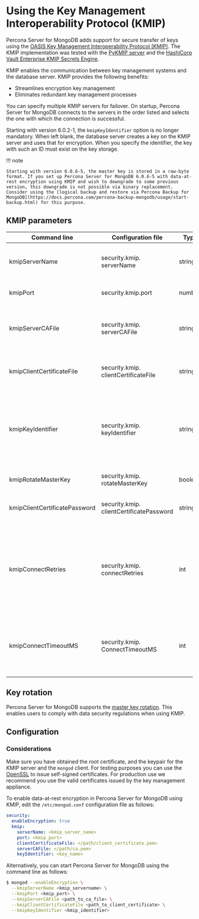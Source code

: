 # Using the Key Management Interoperability Protocol (KMIP)

Percona Server for MongoDB adds support for secure transfer of keys using the [OASIS Key Management Interoperability Protocol (KMIP)](https://docs.oasis-open.org/kmip/kmip-spec/v2.0/os/kmip-spec-v2.0-os.html). The KMIP implementation was tested with the [PyKMIP server](https://pykmip.readthedocs.io/en/latest/server.html) and the [HashiCorp Vault Enterprise KMIP Secrets Engine](https://www.vaultproject.io/docs/secrets/kmip).

KMIP enables the communication between key management systems and the database server. KMIP provides the following benefits:

* Streamlines encryption key management
* Eliminates redundant key management processes

You can specify multiple KMIP servers for failover. On startup, Percona Server for MongoDB connects to the servers in the order listed and selects the one with which the connection is successful.

Starting with version 6.0.2-1, the `kmipKeyIdentifier` option is no longer mandatory. When left blank, the database server creates a key on the KMIP server and uses that for encryption. When you specify the identifier, the key with such an ID must exist on the key storage.

!!! note

    Starting with version 6.0.6-5, the master key is stored in a raw-byte format. If you set up Percona Server for MongoDB 6.0.6-5 with data-at-rest encryption using KMIP and wish to downgrade to some previous version, this downgrade is not possible via binary replacement. Consider using the [logical backup and restore via Percona Backup for MongoDB](https://docs.percona.com/percona-backup-mongodb/usage/start-backup.html) for this purpose.

## KMIP parameters

| Command line     | Configuration file       | Type  | Description    |
| ---------------- | ------------------------ | ----- | ---------------|
| kmipServerName | security.kmip.<br>serverName |string | The hostname or IP address of the KMIP server. Multiple KMIP servers are supported as the comma-separated list, e.g. `kmip1.example.com,kmip2.example.com`|
| kmipPort       | security.kmip.port       | number | The port used to communicate with the KMIP server. When undefined, the default port `5696` will be used|
| kmipServerCAFile| security.kmip.<br>serverCAFile | string | The path to the certificate of the root authority that issued the certificate for the KMIP server. Required only if the root certificate is not trusted by default on the machine the database server works on.|
| kmipClientCertificateFile| security.kmip.<br>clientCertificateFile | string | The path to the PEM file with the KMIP client private key and the certificate chain. The database server uses this PEM file to authenticate the KMIP server|
| kmipKeyIdentifier| security.kmip.<br>keyIdentifier | string | Optional. The identifier of the KMIP key. If not specified, the database server creates a key on the KMIP server and saves its identifier internally for future use. When you specify the identifier, the key with such an ID must exist on the key storage. You can only use this setting for the first time you enable encryption.|
| kmipRotateMasterKey| security.kmip.<br>rotateMasterKey | boolean| Controls master keys rotation. When enabled, generates the new master key and re-encrypts the keystore.|
| kmipClientCertificatePassword| security.kmip.<br>clientCertificatePassword | string| The password for the KMIP client private key or certificate. Use this parameter only if the KMIP client private key or certificate is encrypted.|
| kmipConnectRetries| security.kmip.<br>connectRetries| int| Defines how many times to retry the initial connection to the KMIP server. The max number of connection attempts equals to `connectRetries + 1`. Default: 0. The option accepts values above zero. <br><br>Use it together with the `connectTimeoutMS` parameter to control how long `mongod` waits for the response before making the next retry.|
| kmipConnectTimeoutMS|security.kmip.<br>ConnectTimeoutMS| int | The time to wait for the response from the KMIP server. Min value: 1000. Default: 5000. <br><br>If the `connectRetries` setting is specified, the `mongod` waits up to the value specified with `connectTimeoutMS` for each retry.|

## Key rotation

Percona Server for MongoDB supports the [master key rotation](https://www.mongodb.com/docs/manual/tutorial/rotate-encryption-key/#kmip-master-key-rotation). This enables users to comply with data security regulations when using KMIP.

## Configuration

### Considerations

Make sure you have obtained the root certificate, and the keypair for the KMIP server and the `mongod` client. For testing purposes you can use the [OpenSSL](https://www.openssl.org/) to issue self-signed certificates. For production use we recommend you use the valid certificates issued by the key management appliance.

To enable data-at-rest encryption in Percona Server for MongoDB using KMIP, edit the `/etc/mongod.conf` configuration file as follows:

```yaml
security:
  enableEncryption: true
  kmip:
    serverName: <kmip_server_name>
    port: <kmip_port>
    clientCertificateFile: </path/client_certificate.pem>
    serverCAFile: </path/ca.pem>
    keyIdentifier: <key_name>
```

Alternatively, you can start Percona Server for MongoDB using the command line as follows:

```{.bash data-prompt="$"}
$ mongod --enableEncryption \
  --kmipServerName <kmip_servername> \
  --kmipPort <kmip_port> \
  --kmipServerCAFile <path_to_ca_file> \
  --kmipClientCertificateFile <path_to_client_certificate> \
  --kmipKeyIdentifier <kmip_identifier>
```

